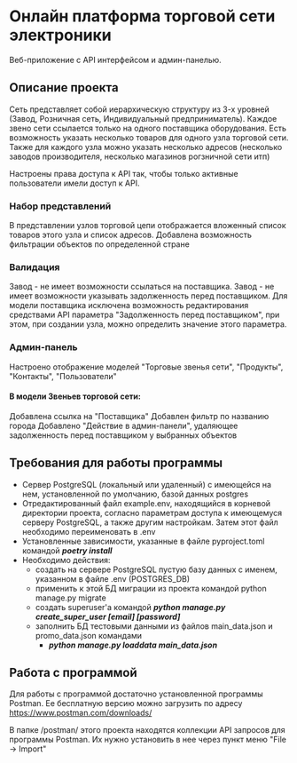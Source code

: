 # Онлайн платформа торговой сети электроники
Веб-приложение с API интерфейсом и админ-панелью.

## Описание проекта
Сеть представляет собой иерархическую структуру из 3-х уровней (Завод, Розничная сеть, Индивидуальный предприниматель).
Каждое звено сети ссылается только на одного поставщика оборудования.
Есть возможность указать несколько товаров для одного узла торговой сети. Также для каждого узла можно указать несколько адресов (несколько заводов производителя, несколько магазинов рогзничной сети итп)

Настроены права доступа к API так, чтобы только активные пользователи имели доступ к API.

### Набор представлений
В представлении узлов торговой цепи отображается вложенный список товаров этого узла и список адресов.
Добавлена возможность фильтрации объектов по определенной стране

### Валидация
Завод - не имеет возможности ссылаться на поставщика.
Завод - не имеет возможности указывать задолженность перед поставщиком.
Для модели поставщика исключена возможность редактирования средствами API параметра "Задолженность перед поставщиком", при этом, при создании узла, можно определить значение этого параметра. 

### Админ-панель
Настроено отображение моделей "Торговые звенья сети", "Продукты", "Контакты", "Пользователи"

#### В модели Звеньев торговой сети:
Добавлена ссылка на "Поставщика"
Добавлен фильтр по названию города
Добавлено "Действие в админ-панели", удаляющее задолженность перед поставщиком у выбранных объектов


## Требования для работы программы
- Сервер PostgreSQL (локальный или удаленный) с имеющейся на нем, установленной по умолчанию, базой данных postgres
- Отредактированный файл example.env, находящийся в корневой директории проекта, согласно параметрам доступа к
имеющемуся серверу PostgreSQL, а также другим настройкам. Затем этот файл необходимо переименовать в .env
- Установленные зависимости, указанные в файле pyproject.toml командой ***poetry install***
- Необходимо действия:
  - создать на сервере PostgreSQL пустую базу данных с именем, указанном в файле .env (POSTGRES_DB)
  - применить к этой БД миграции из проекта командой python manage.py migrate
  - создать superuser'а командой ***python manage.py create_super_user [email] [password]***
  - заполнить БД тестовыми данными из файлов main_data.json и promo_data.json командами
    - ***python manage.py loaddata main_data.json***
    
## Работа с программой
Для работы с программой достаточно установленной программы Postman. Ее бесплатную версию можно загрузить по адресу https://www.postman.com/downloads/

В папке /postman/ этого проекта находятся коллекции API запросов для программы Postman. Их нужно установить в нее через пункт меню "File -> Import" 
